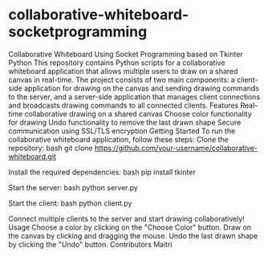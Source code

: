 # collaborative-whiteboard-socketprogramming
Collaborative Whiteboard Using Socket Programming based on Tkinter Python
This repository contains Python scripts for a collaborative whiteboard application that allows multiple users to draw on a shared canvas in real-time. The project consists of two main components: a client-side application for drawing on the canvas and sending drawing commands to the server, and a server-side application that manages client connections and broadcasts drawing commands to all connected clients.
Features
Real-time collaborative drawing on a shared canvas
Choose color functionality for drawing
Undo functionality to remove the last drawn shape
Secure communication using SSL/TLS encryption
Getting Started
To run the collaborative whiteboard application, follow these steps:
Clone the repository:
bash
git clone https://github.com/your-username/collaborative-whiteboard.git

Install the required dependencies:
bash
pip install tkinter

Start the server:
bash
python server.py

Start the client:
bash
python client.py

Connect multiple clients to the server and start drawing collaboratively!
Usage
Choose a color by clicking on the "Choose Color" button.
Draw on the canvas by clicking and dragging the mouse.
Undo the last drawn shape by clicking the "Undo" button.
Contributors
Maitri
